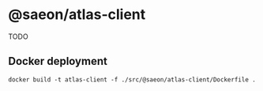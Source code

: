 # @saeon/atlas-client
TODO

## Docker deployment
```
docker build -t atlas-client -f ./src/@saeon/atlas-client/Dockerfile .
```